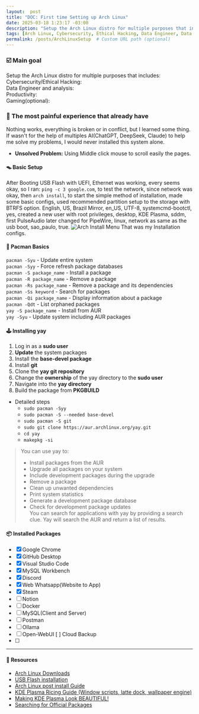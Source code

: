 ```yaml
---
layout:  post
title: "DOC: First time Setting up Arch Linux"
date: 2025-03-18 1:23:17 -03:00
description: "Setup the Arch Linux distro for multiple purposes that includes: Cybersecurity/Ethical Hacking, Data Engineer and analysis, Productivity and Gaming(optional)"
tags: [Arch Linux, Cybersecurity, Ethical Hacking, Data Engineer, Data Analysis, Productivity, Gaming, Coding]
permalink: /posts/ArchLinuxSetup  # Custom URL path (optional)
---
```



### ☑️ Main goal
Setup the Arch Linux distro for multiple purposes that includes:  
Cybersecurity/Ethical Hacking:  
Data Engineer and analysis:  
Productivity:  
Gaming(optional):  


### 💢 The most painful experience that already have
Nothing works, everything is broken or in conflict, but I learned some thing.
If wasn't for the help of multiples AI(ChatGPT, DeepSeek, Claude) to help me solve my problems, I would never installed this system alone. 
- **Unsolved Problem:** Using Middle click mouse to scroll easily the pages.
#### 🪤 Basic Setup
After Booting USB Flash with UEFI, Ethernet was working, every seems okay, so I ran: `ping -c 3 google.com`, to test the network, since network was okay, then `arch install`, to start the simple method of installation, made some basic configs, used recommended partition setup to the storage with BTRFS option. English, US, Brazil Mirror, en_US, UTF-8, systemcmd-bootctl, yes, created a new user with root privileges, desktop, KDE Plasma, sddm, first PulseAudio later changed for PipeWire, linux, network as same as the usb boot, sao_paulo, true. 
![Arch Install Menu](https://diolinux.com.br/wp-content/uploads/2022/11/instalar-o-arch-linux-menu-inicial-padrao-760x569.jpg)
That was my Installation configs.

#### 👾 Pacman Basics
`pacman -Syu` - Update entire system  
`pacman -Syy` - Force refresh package databases  
`pacman -S package_name` - Install a package  
`pacman -R package_name` - Remove a package  
`pacman -Rs package_name` - Remove a package and its dependencies   
`pacman -Ss keyword` - Search for packages  
`pacman -Qi package_name` - Display information about a package  
`pacman -Qdt` - List orphaned packages  
`yay -S package_name` - Install from AUR  
`yay -Syu` - Update system including AUR packages  

#### 🕹️ Installing yay
1. Log in as a **sudo user**
2. **Update** the system packages
3. Install the **base-devel package**
4. Install **git**
5. Clone the **yay git repository**
6. Change the **ownership** of the yay directory to the **sudo user**
7. Navigate into the **yay directory**
8. Build the package from **PKGBUILD**
- Detailed steps 
    - `sudo pacman -Syy`
    - `sudo pacman -S --needed base-devel`
    - `sudo pacman -S git`
    - `sudo git clone https://aur.archlinux.org/yay.git`
    - `cd yay`
    - `makepkg -si`

> You can use yay to: 
> - Install packages from the AUR
> - Upgrade all packages on your system
> - Include development packages during the upgrade
> - Remove a package
> - Clean up unwanted dependencies
> - Print system statistics
> - Generate a development package database
> - Check for development package updates  
You can search for applications with yay by providing a search clue. Yay will search the AUR and return a list of results.

#### 📦 Installed Packages
- [X] Google Chrome
- [X] GitHub Desktop
- [X] Visual Studio Code
- [X] MySQL Workbench
- [X] Discord
- [X] Web Whatsapp(Website to App)
- [X] Steam
- [ ] Notion
- [ ] Docker
- [ ] MySQL(Client and Server)
- [ ] Postman
- [ ] Ollama
- [ ] Open-WebUI
[ ] Cloud Backup
- [ ] 
---
#### 📂 Resources
- [Arch Linux Downloads](https://archlinux.org/download/)  
- [USB Flash installation](https://wiki.archlinux.org/title/USB_flash_installation_medium#In_Windows)  
- [Arch Linux post install Guide](https://youtu.be/YPrhIfm3VJs)  
- [KDE Plasma Ricing Guide (Window scripts, latte dock, wallpaper engine)](https://youtu.be/7tWTagDykiI)  
- [Making KDE Plasma Look BEAUTIFUL!](https://youtu.be/R6C-RNhHMrE?si=V6BB8StbT7vvufqT)  
- [Searching for Official Packages](https://archlinux.org/)
